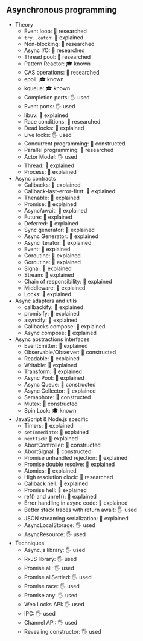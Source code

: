 ## Asynchronous programming

- Theory
  - Event loop: 🔬 researched
  - `try..catch`: 🙋 explained
  - Non-blocking: 🔬 researched
  - Async I/O: 🔬 researched
  - Thread pool: 🔬 researched
  - Pattern Reactor: 🎓 known
  - CAS operations: 🔬 researched
  - epoll: 🎓 known
  - kqueue: 🎓 known
  - Completion ports: 🖐️ used
  - Event ports: 🖐️ used
  - libuv: 🙋 explained
  - Race conditions: 🔬 researched
  - Dead locks: 🙋 explained
  - Live locks: 🖐️ used
  - Concurrent programming: 🚀 constructed
  - Parallel programming: 🔬 researched
  - Actor Model: 🖐️ used
  - Thread: 🙋 explained
  - Process: 🙋 explained
- Async contracts
  - Callbacks: 🙋 explained
  - Callback-last-error-first: 🙋 explained
  - Thenable: 🙋 explained
  - Promise: 🙋 explained
  - Async/await: 🙋 explained
  - Future: 🙋 explained
  - Deferred: 🙋 explained
  - Sync generator: 🙋 explained
  - Async Generator: 🙋 explained
  - Async Iterator: 🙋 explained
  - Event: 🙋 explained
  - Coroutine: 🙋 explained
  - Goroutine: 🙋 explained
  - Signal: 🙋 explained
  - Stream: 🙋 explained
  - Chain of responsibility: 🙋 explained
  - Middleware: 🙋 explained
  - Locks: 🙋 explained
- Async adapters and utils
  - callbackify: 🙋 explained
  - promisify: 🙋 explained
  - asyncify: 🙋 explained
  - Callbacks compose: 🙋 explained
  - Async compose: 🙋 explained
- Async abstractions interfaces
  - EventEmitter: 🙋 explained
  - Observable/Observer: 🚀 constructed
  - Readable: 🙋 explained
  - Writable: 🙋 explained
  - Transform: 🙋 explained
  - Async Pool: 🙋 explained
  - Async Queue: 🚀 constructed
  - Async Collector: 🙋 explained
  - Semaphore: 🚀 constructed
  - Mutex: 🚀 constructed
  - Spin Lock: 🎓 known
- JavaScript & Node.js specific
  - Timers: 🙋 explained
  - `setImmediate`: 🙋 explained
  - `nextTick`: 🙋 explained
  - AbortController: 🚀 constructed
  - AbortSignal: 🚀 constructed
  - Promise unhandled rejection: 🙋 explained
  - Promise double resolve: 🙋 explained
  - Atomics: 🙋 explained
  - High resolution clock: 🔬 researched
  - Callback hell: 🙋 explained
  - Promise hell: 🙋 explained
  - ref() and unref(): 🙋 explained
  - Error handling in async code: 🙋 explained
  - Better stack traces with return await: 🖐️ used
  - JSON streaming serialization: 🙋 explained
  - AsyncLocalStorage: 🖐️ used
  - AsyncResource: 🖐️ used
- Techniques
  - Async.js library: 🖐️ used
  - RxJS library: 🖐️ used
  - Promise.all: 🖐️ used
  - Promise.allSettled: 🖐️ used
  - Promise.race: 🖐️ used
  - Promise.any: 🖐️ used
  - Web Locks API: 🖐️ used
  - IPC: 🖐️ used
  - Channel API: 🖐️ used
  - Revealing constructor: 🖐️ used
